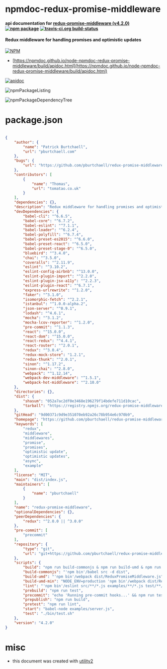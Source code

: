 # npmdoc-redux-promise-middleware

#### api documentation for  [redux-promise-middleware (v4.2.0)](https://github.com/pburtchaell/redux-promise-middleware)  [![npm package](https://img.shields.io/npm/v/npmdoc-redux-promise-middleware.svg?style=flat-square)](https://www.npmjs.org/package/npmdoc-redux-promise-middleware) [![travis-ci.org build-status](https://api.travis-ci.org/npmdoc/node-npmdoc-redux-promise-middleware.svg)](https://travis-ci.org/npmdoc/node-npmdoc-redux-promise-middleware)

#### Redux middleware for handling promises and optimistic updates

[![NPM](https://nodei.co/npm/redux-promise-middleware.png?downloads=true&downloadRank=true&stars=true)](https://www.npmjs.com/package/redux-promise-middleware)

- [https://npmdoc.github.io/node-npmdoc-redux-promise-middleware/build/apidoc.html](https://npmdoc.github.io/node-npmdoc-redux-promise-middleware/build/apidoc.html)

[![apidoc](https://npmdoc.github.io/node-npmdoc-redux-promise-middleware/build/screenCapture.buildCi.browser.%252Ftmp%252Fbuild%252Fapidoc.html.png)](https://npmdoc.github.io/node-npmdoc-redux-promise-middleware/build/apidoc.html)

![npmPackageListing](https://npmdoc.github.io/node-npmdoc-redux-promise-middleware/build/screenCapture.npmPackageListing.svg)

![npmPackageDependencyTree](https://npmdoc.github.io/node-npmdoc-redux-promise-middleware/build/screenCapture.npmPackageDependencyTree.svg)



# package.json

```json

{
    "author": {
        "name": "Patrick Burtchaell",
        "url": "pburtchaell.com"
    },
    "bugs": {
        "url": "https://github.com/pburtchaell/redux-promise-middleware/issues"
    },
    "contributors": [
        {
            "name": "Thomas",
            "url": "tomatao.co.uk"
        }
    ],
    "dependencies": {},
    "description": "Redux middleware for handling promises and optimistic updates",
    "devDependencies": {
        "babel-cli": "^6.6.5",
        "babel-core": "^6.7.2",
        "babel-eslint": "^7.1.1",
        "babel-loader": "^6.2.4",
        "babel-polyfill": "^6.7.4",
        "babel-preset-es2015": "^6.6.0",
        "babel-preset-react": "^6.5.0",
        "babel-preset-stage-0": "^6.5.0",
        "bluebird": "^3.4.0",
        "chai": "^3.5.0",
        "coveralls": "^2.11.9",
        "eslint": "^3.10.2",
        "eslint-config-airbnb": "^13.0.0",
        "eslint-plugin-import": "^2.2.0",
        "eslint-plugin-jsx-a11y": "^2.2.3",
        "eslint-plugin-react": "^6.7.1",
        "express-urlrewrite": "^1.2.0",
        "faker": "^3.1.0",
        "isomorphic-fetch": "^2.2.1",
        "istanbul": "^1.0.0-alpha.2",
        "json-server": "^0.9.1",
        "lodash": "^4.6.1",
        "mocha": "^3.1.2",
        "mocha-lcov-reporter": "^1.2.0",
        "pre-commit": "^1.1.3",
        "react": "^15.0.0",
        "react-dom": "^15.0.0",
        "react-redux": "^4.4.1",
        "react-router": "^2.0.1",
        "redux": "^3.0.4",
        "redux-mock-store": "1.2.1",
        "redux-thunk": "^2.0.1",
        "sinon": "^1.17.2",
        "sinon-chai": "^2.8.0",
        "webpack": "^1.12.14",
        "webpack-dev-middleware": "^1.5.1",
        "webpack-hot-middleware": "^2.10.0"
    },
    "directories": {},
    "dist": {
        "shasum": "052a7ac2df0e3468e196279f14bdefe711d10cac",
        "tarball": "https://registry.npmjs.org/redux-promise-middleware/-/redux-promise-middleware-4.2.0.tgz"
    },
    "gitHead": "9d00371c9d9e351070eb92a26c78b954e6c970b9",
    "homepage": "https://github.com/pburtchaell/redux-promise-middleware",
    "keywords": [
        "redux",
        "middleware",
        "middlewares",
        "promise",
        "promises",
        "optimistic update",
        "optimistic updates",
        "async",
        "example"
    ],
    "license": "MIT",
    "main": "dist/index.js",
    "maintainers": [
        {
            "name": "pburtchaell"
        }
    ],
    "name": "redux-promise-middleware",
    "optionalDependencies": {},
    "peerDependencies": {
        "redux": "^2.0.0 || ^3.0.0"
    },
    "pre-commit": [
        "precommit"
    ],
    "repository": {
        "type": "git",
        "url": "git+https://github.com/pburtchaell/redux-promise-middleware.git"
    },
    "scripts": {
        "build": "npm run build-commonjs & npm run build-umd & npm run build-umd-min",
        "build-commonjs": "'npm bin'/babel src -d dist",
        "build-umd": "'npm bin'/webpack dist/ReduxPromiseMiddleware.js",
        "build-umd-min": "NODE_ENV=production 'npm bin'/webpack dist/ReduxPromiseMiddleware.min.js",
        "lint": "'npm bin'/eslint src/**/*.js examples/**/*.js test/**/*.js",
        "prebuild": "npm run test",
        "precommit": "echo 'Running pre-commit hooks...' && npm run test",
        "prepublish": "npm run build",
        "pretest": "npm run lint",
        "start": "babel-node examples/server.js",
        "test": "./bin/test.sh"
    },
    "version": "4.2.0"
}
```



# misc
- this document was created with [utility2](https://github.com/kaizhu256/node-utility2)
